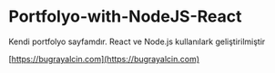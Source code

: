 # Portfolyo-with-NodeJS-React
Kendi portfolyo sayfamdır. React ve Node.js kullanılark geliştirilmiştir

[https://bugrayalcin.com](https://bugrayalcin.com)